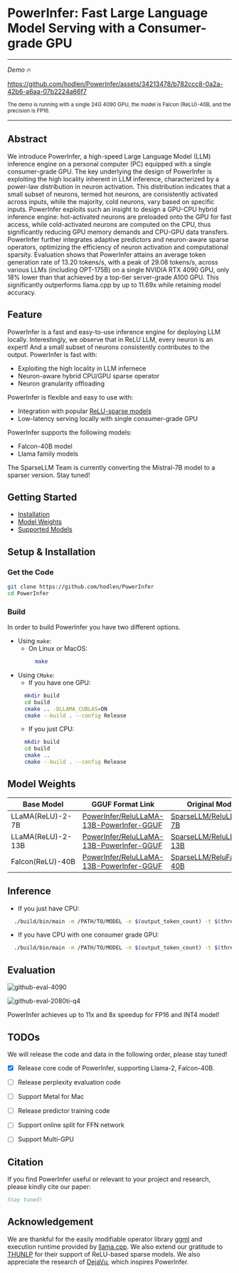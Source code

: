 # PowerInfer: Fast Large Language Model Serving with a Consumer-grade GPU
---

*Demo* 🔥

https://github.com/hodlen/PowerInfer/assets/34213478/b782ccc8-0a2a-42b6-a6aa-07b2224a66f7

<sub>The demo is running with a single 24G 4090 GPU, the model is Falcon (ReLU)-40B, and the precision is FP16.</sub>

---
## Abstract

We introduce PowerInfer, a high-speed Large Language Model (LLM) inference engine on a personal computer (PC) 
equipped with a single consumer-grade GPU. The key underlying the design of PowerInfer is exploiting the high locality 
inherent in LLM inference, characterized by a power-law distribution in neuron activation. 
This distribution indicates that a small subset of neurons, termed hot neurons, are consistently activated 
across inputs, while the majority, cold neurons, vary based on specific inputs.
PowerInfer exploits such an insight to design a GPU-CPU hybrid inference engine:
hot-activated neurons are preloaded onto the GPU for fast access, while cold-activated neurons are computed 
on the CPU, thus significantly reducing GPU memory demands and CPU-GPU data transfers.
PowerInfer further integrates adaptive predictors and neuron-aware sparse operators,
optimizing the efficiency of neuron activation and computational sparsity.
Evaluation shows that PowerInfer attains an average token generation rate of 13.20 tokens/s, with a peak of 29.08 tokens/s, across various LLMs (including OPT-175B) on a single NVIDIA RTX 4090 GPU,
only 18\% lower than that achieved by a top-tier server-grade A100 GPU.
This significantly outperforms llama.cpp by up to 11.69x while retaining model accuracy.

## Feature
PowerInfer is a fast and easy-to-use inference engine for deploying LLM locally. Interestingly, we observe that in ReLU LLM, every neuron is an expert! And a small subset of neurons consistently contributes to the output.
PowerInfer is fast with:

- Exploiting the high locality in LLM infernece
- Neuron-aware hybrid CPU/GPU sparse operator
- Neuron granularity offloading

PowerInfer is flexible and easy to use with:

- Integration with popular [ReLU-sparse models](https://huggingface.co/SparseLLM)
- Low-latency serving locally with single consumer-grade GPU 

PowerInfer supports the following models:

- Falcon-40B model
- Llama family models

The SparseLLM Team is currently converting the Mistral-7B model to a sparser version. Stay tuned!



## Getting Started

- [Installation](##setup--installation)
- [Model Weights](##model-weights)
- [Supported Models](https://vllm.readthedocs.io/en/latest/models/supported_models.html)

## Setup & Installation
### Get the Code

```bash
git clone https://github.com/hodlen/PowerInfer
cd PowerInfer
```
### Build
In order to build PowerInfer you have two different options.

- Using `make`:
  - On Linux or MacOS:
    ```bash
      make
    ```
- Using `CMake`:
  - If you have one GPU:
  ```bash
    mkdir build
    cd build
    cmake .. -DLLAMA_CUBLAS=ON
    cmake --build . --config Release
  ```
  - If you just CPU:
  ```bash
    mkdir build
    cd build
    cmake .. 
    cmake --build . --config Release
  ```

## Model Weights

| Base Model | GGUF Format Link | Original Model |
|------------|------------------|----------------|
| LLaMA(ReLU)-2-7B   | [PowerInfer/ReluLLaMA-13B-PowerInfer-GGUF](https://huggingface.co/PowerInfer/ReluLLaMA-13B-PowerInfer-GGUF)    | [SparseLLM/ReluLLaMA-7B](https://huggingface.co/SparseLLM/ReluLLaMA-7B)     |
| LLaMA(ReLU)-2-13B    | [PowerInfer/ReluLLaMA-13B-PowerInfer-GGUF](https://huggingface.co/PowerInfer/ReluLLaMA-13B-PowerInfer-GGUF)   | [SparseLLM/ReluLLaMA-13B](https://huggingface.co/SparseLLM/ReluLLaMA-13B)  |
| Falcon(ReLU)-40B    | [PowerInfer/ReluLLaMA-13B-PowerInfer-GGUF](https://huggingface.co/PowerInfer/ReluLLaMA-13B-PowerInfer-GGUF)    | [SparseLLM/ReluFalcon-40B](https://huggingface.co/SparseLLM/ReluFalcon-40B)      |

## Inference
- If you just have CPU:
```bash
  ./build/bin/main -m /PATH/TO/MODEL -n $(output_token_count) -t $(thread_num) -p $(prompt)
```
- If you have CPU with one consumer grade GPU:
```bash
  ./build/bin/main -m /PATH/TO/MODEL -n $(output_token_count) -t $(thread_num) -p $(prompt)
```


## Evaluation

![github-eval-4090](https://github.com/SJTU-IPADS/PowerInfer/assets/34213478/d700fa6c-77ba-462f-a2fc-3fd21c898f33)

![github-eval-2080ti-q4](https://github.com/SJTU-IPADS/PowerInfer/assets/34213478/0fc1bfc4-aafc-4e82-a865-bec0143aff1a)

PowerInfer achieves up to 11x and 8x speedup for FP16 and INT4 model!

## TODOs
We will release the code and data in the following order, please stay tuned!

- [x] Release core code of PowerInfer, supporting Llama-2, Falcon-40B.
- [ ] Release perplexity evaluation code
- [ ] Support Metal for Mac
- [ ] Release predictor training code 
- [ ] Support online split for FFN network
- [ ] Support Multi-GPU 



## Citation

If you find PowerInfer useful or relevant to your project and research, please kindly cite our paper:

```bibtex
Stay tuned!
```

## Acknowledgement
We are thankful for the easily modifiable operator library [ggml](https://github.com/ggerganov/ggml) and execution runtime provided by [llama.cpp](https://github.com/ggerganov/llama.cpp). We also extend our gratitude to [THUNLP](https://nlp.csai.tsinghua.edu.cn/) for their support of ReLU-based sparse models. We also appreciate the research of [DejaVu](https://proceedings.mlr.press/v202/liu23am.html), which inspires PowerInfer.
